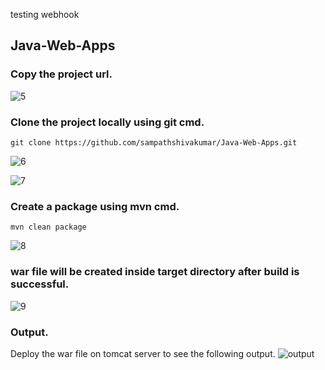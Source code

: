 testing webhook
## Java-Web-Apps ##

###  Copy the project url.
![5](https://github.com/sampathshivakumar/Java-Web-Apps/assets/119833411/bd17e123-23b4-4a52-ab89-684a66842b31)

### Clone the project locally using git cmd.
```
git clone https://github.com/sampathshivakumar/Java-Web-Apps.git

```
![6](https://github.com/sampathshivakumar/Java-Web-Apps/assets/119833411/af35d48c-5f1a-4967-9b02-05422ab4a4db)

![7](https://github.com/sampathshivakumar/Java-Web-Apps/assets/119833411/64ae9228-19f5-488e-aacf-cf6adcbf0972)

### Create a package using mvn cmd.
```
mvn clean package 

``` 
![8](https://github.com/sampathshivakumar/Java-Web-Apps/assets/119833411/b05d6ac7-5146-4e94-8ff4-5f7a7039b2c6)

### war file will be created inside target directory after build is successful.
![9](https://github.com/sampathshivakumar/Java-Web-Apps/assets/119833411/be0ebc4c-42e6-4523-9dec-2e533baa2163)

### Output.
Deploy the war file on tomcat server to see the following output.
![output](https://github.com/sampathshivakumar/Java-Web-Apps/assets/119833411/41905126-b51d-4b86-b62b-580c87aeaadf)



